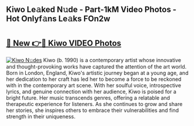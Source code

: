 ## Kiwo Le𝚊ked N𝚞de - Part-1kM Video Photos - Hot Onlyf𝚊ns Le𝚊ks FOn2w

# <h2><a href="http://ac29813.deff.icu/?id=Kiwo">🔗 New 👉🔴 Kiwo VIDEO Photos</a></h2>

[![Kiwo N𝚞des](https://i.imgur.com/rIISA9y.gif)](http://ac29813.deff.icu/?id=Kiwo)
Kiwo (b. 1990) is a contemporary artist whose innovative and thought-provoking works have captured the attention of the art world. Born in London, England, Kiwo's artistic journey began at a young age, and her dedication to her craft has led her to become a force to be reckoned with in the contemporary art scene. With her soulful voice, introspective lyrics, and genuine connection with her audience, Kiwo is poised for a bright future. Her music transcends genres, offering a relatable and therapeutic experience for listeners. As she continues to grow and share her stories, she inspires others to embrace their vulnerabilities and find strength in their uniqueness.
